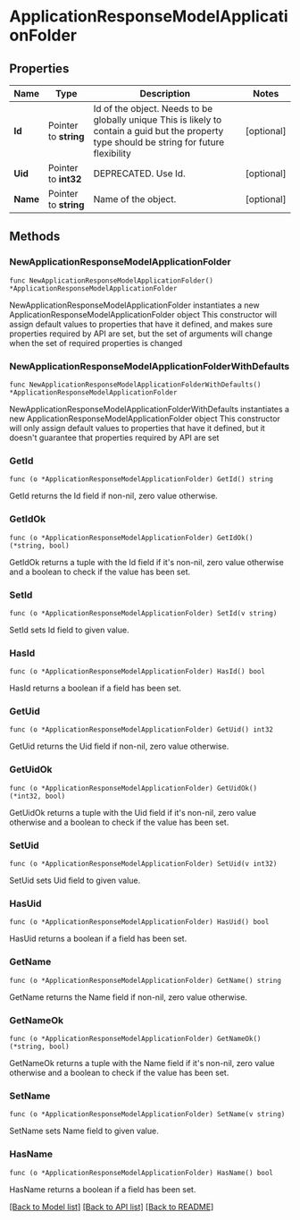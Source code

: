 # ApplicationResponseModelApplicationFolder

## Properties

Name | Type | Description | Notes
------------ | ------------- | ------------- | -------------
**Id** | Pointer to **string** | Id of the object. Needs to be globally unique This is likely to contain a guid but the property type should be string for future flexibility | [optional] 
**Uid** | Pointer to **int32** | DEPRECATED. Use Id. | [optional] 
**Name** | Pointer to **string** | Name of the object. | [optional] 

## Methods

### NewApplicationResponseModelApplicationFolder

`func NewApplicationResponseModelApplicationFolder() *ApplicationResponseModelApplicationFolder`

NewApplicationResponseModelApplicationFolder instantiates a new ApplicationResponseModelApplicationFolder object
This constructor will assign default values to properties that have it defined,
and makes sure properties required by API are set, but the set of arguments
will change when the set of required properties is changed

### NewApplicationResponseModelApplicationFolderWithDefaults

`func NewApplicationResponseModelApplicationFolderWithDefaults() *ApplicationResponseModelApplicationFolder`

NewApplicationResponseModelApplicationFolderWithDefaults instantiates a new ApplicationResponseModelApplicationFolder object
This constructor will only assign default values to properties that have it defined,
but it doesn't guarantee that properties required by API are set

### GetId

`func (o *ApplicationResponseModelApplicationFolder) GetId() string`

GetId returns the Id field if non-nil, zero value otherwise.

### GetIdOk

`func (o *ApplicationResponseModelApplicationFolder) GetIdOk() (*string, bool)`

GetIdOk returns a tuple with the Id field if it's non-nil, zero value otherwise
and a boolean to check if the value has been set.

### SetId

`func (o *ApplicationResponseModelApplicationFolder) SetId(v string)`

SetId sets Id field to given value.

### HasId

`func (o *ApplicationResponseModelApplicationFolder) HasId() bool`

HasId returns a boolean if a field has been set.

### GetUid

`func (o *ApplicationResponseModelApplicationFolder) GetUid() int32`

GetUid returns the Uid field if non-nil, zero value otherwise.

### GetUidOk

`func (o *ApplicationResponseModelApplicationFolder) GetUidOk() (*int32, bool)`

GetUidOk returns a tuple with the Uid field if it's non-nil, zero value otherwise
and a boolean to check if the value has been set.

### SetUid

`func (o *ApplicationResponseModelApplicationFolder) SetUid(v int32)`

SetUid sets Uid field to given value.

### HasUid

`func (o *ApplicationResponseModelApplicationFolder) HasUid() bool`

HasUid returns a boolean if a field has been set.

### GetName

`func (o *ApplicationResponseModelApplicationFolder) GetName() string`

GetName returns the Name field if non-nil, zero value otherwise.

### GetNameOk

`func (o *ApplicationResponseModelApplicationFolder) GetNameOk() (*string, bool)`

GetNameOk returns a tuple with the Name field if it's non-nil, zero value otherwise
and a boolean to check if the value has been set.

### SetName

`func (o *ApplicationResponseModelApplicationFolder) SetName(v string)`

SetName sets Name field to given value.

### HasName

`func (o *ApplicationResponseModelApplicationFolder) HasName() bool`

HasName returns a boolean if a field has been set.


[[Back to Model list]](../README.md#documentation-for-models) [[Back to API list]](../README.md#documentation-for-api-endpoints) [[Back to README]](../README.md)



